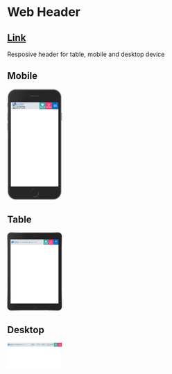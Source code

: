 # Web Header
## [Link](https://huyouhinkaisyuu-lifere.com/lp/)
Resposive header for table, mobile and desktop device
## Mobile

<img src="Screenshots/Mobile_version.png" alt="Mobile Version image" width="25%" height="auto">

## Table 
<img src="Screenshots/Table_version.png" alt="Mobile Version image" width="25%" height="auto">

## Desktop
<img src="Screenshots/Desktop_version.png" alt="Mobile Version image" width="25%" height="auto">

